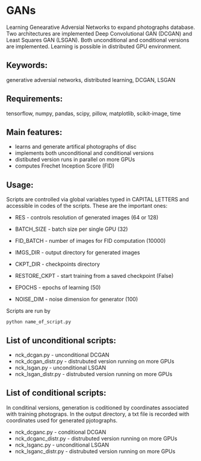 # GANs
Learning Genearative Adversial Networks to expand photographs database. Two architectures are implemented Deep Convolutional GAN (DCGAN) and Least Squares GAN (LSGAN). Both unconditional and conditional versions are implemented. Learning is possible in distributed GPU environment.

## Keywords:
generative adversial networks, distributed learning, DCGAN, LSGAN

## Requirements:

tensorflow, numpy, pandas, scipy, pillow, matplotlib, scikit-image, time

## Main features:
- learns and generate artifical photographs of disc
- implements both unconditional and conditional versions
- distibuted version runs in parallel on more GPUs
- computes Frechet Inception Score (FID)

## Usage:
Scripts are controlled via global variables typed in CAPITAL LETTERS and accessible in codes of the scripts. These are the important ones:

- RES - controls resolution of generated images (64 or 128)
- BATCH_SIZE - batch size per single GPU (32)
- FID_BATCH - number of images for FID computation (10000)

- IMGS_DIR - output directory for generated images
- CKPT_DIR - checkpoints directory
- RESTORE_CKPT - start training from a saved checkpoint (False)

- EPOCHS - epochs of learning (50)
- NOISE_DIM - noise dimension for generator (100)

Scripts are run by
```
python name_of_script.py
```

## List of unconditional scripts:
- nck_dcgan.py - unconditional DCGAN
- nck_dcgan_distr.py - distrubuted version running on more GPUs
- nck_lsgan.py - unconditional LSGAN
- nck_lsgan_distr.py - distrubuted version running on more GPUs

## List of conditional scripts:
In conditinal versions, generation is coditioned by coordinates associated with training photograps. In the output directory, a txt file is recorded with coordinates used for generated pjotographs.

- nck_dcganc.py - conditional DCGAN
- nck_dcganc_distr.py - distrubuted version running on more GPUs
- nck_lsganc.py - unconditional LSGAN
- nck_lsganc_distr.py - distrubuted version running on more GPUs